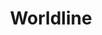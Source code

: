 ---
key: worldline
title: Worldline
category: 512
logoURL: logos/512-worldline.png
url: https://blog.worldline.tech/
socials: []
---